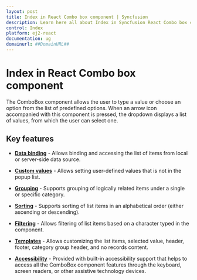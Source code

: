 ```yaml
---
layout: post
title: Index in React Combo box component | Syncfusion
description: Learn here all about Index in Syncfusion React Combo box component of Syncfusion Essential JS 2 and more.
control: Index 
platform: ej2-react
documentation: ug
domainurl: ##DomainURL##
---
```


# Index in React Combo box component

The ComboBox component allows the user to type a value or choose an option from the list of predefined options. When an arrow icon accompanied with this component is pressed, the dropdown displays a list of values, from which the user can select one.

## Key features

* **[Data binding](data-binding/)** - Allows binding and accessing the list of items from local or server-side data source.

* **[Custom values](getting-started/#custom-values)** - Allows setting user-defined values that is not in the popup list.

* **[Grouping](../combo-box/grouping)** - Supports grouping of logically related items under a single or specific category.

* **[Sorting](https://ej2.syncfusion.com/react/documentation/api/combo-box/#sortorder)** - Supports sorting of list items in an alphabetical order (either ascending or descending).

* **[Filtering](../combo-box/filtering)** - Allows filtering of list items based on a character typed in the component.

* **[Templates](../combo-box/templates)** - Allows customizing the list items, selected value, header, footer, category group header, and no records content.

* **[Accessibility](../combo-box/accessibility)** - Provided with built-in accessibility support that helps to access all
the ComboBox component features through the keyboard, screen readers, or other assistive technology devices.